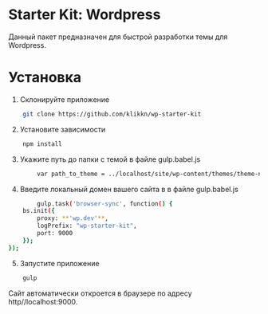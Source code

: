# Starter Kit: Wordpress

Данный пакет предназначен для быстрой разработки темы для Wordpress.

# Установка

1. Склонируйте приложение

```sh
    git clone https://github.com/klikkn/wp-starter-kit
```

2. Установите зависимости

```sh
    npm install
```

3.  Укажите путь до папки с темой в файле gulp.babel.js

```sh
		var path_to_theme = ../localhost/site/wp-content/themes/theme-name
```

4.  Введите локальный домен вашего сайта в в файле gulp.babel.js

```sh
		gulp.task('browser-sync', function() {
    bs.init({
        proxy: **'wp.dev'**,
        logPrefix: "wp-starter-kit",
        port: 9000
    });
});
```

5. Запустите приложение

```sh
    gulp
```

Сайт автоматически откроется в браузере по адресу http//localhost:9000.